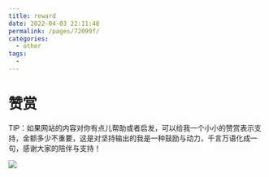 ```yaml
---
title: reward
date: 2022-04-03 22:11:48
permalink: /pages/72099f/
categories:
  - other
tags:
  - 
---
```

# 赞赏



TIP：如果网站的内容对你有点儿帮助或者启发，可以给我一个小小的赞赏表示支持，金额多少不重要，这是对坚持输出的我是一种鼓励与动力，千言万语化成一句，感谢大家的陪伴与支持！ 

![](http://image.peterjxl.com/blog/reward.png)








